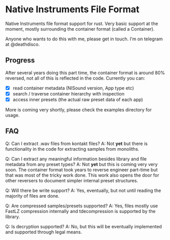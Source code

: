 # Native Instruments File Format

Native Instruments file format support for rust. Very basic support at the moment, mostly surrounding the container format (called a Container).

Anyone who wants to do this with me, please get in touch. I'm on telegram at @deathdisco.

## Progress

After several years doing this part time, the container format is around 80% reversed, not all of this is reflected in the code. Currently you can:

- [x] read container metadata (NISound version, App type etc)
- [x] search / traverse container hierarchy with inspection
- [x] access inner presets (the actual raw preset data of each app)

More is coming very shortly, please check the examples directory for usage.


## FAQ

Q: Can I extract .wav files from kontakt files?
A: Not **yet** but there is functionality in the code for extracting samples from monoliths.

Q: Can I extract any meaningful information besides library and file metadata from any preset types?
A: Not **yet** but this is coming very very soon. The container format took years to reverse engineer part-time but that was most of the tricky work done. This work also opens the door for other reversers to document simpler internal preset structures.

Q: Will there be write support?
A: Yes, eventually, but not until reading the majority of files are done.

Q: Are compressed samples/presets supported?
A: Yes, files mostly use FastLZ compression internally and tdecompression is supported by the library.

Q: Is decryption supported?
A: No, but this will be eventually implemented and supported through legal means.

